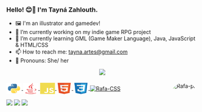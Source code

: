 ### Hello! 😊🌸 I'm Tayná Zahlouth. 

- 🖼️ I'm an illustrator and gamedev! 
- 🔭 I’m currently working on my indie game RPG project 
- 🌱 I’m currently learning GML (Game Maker Language), Java, JavaScript & HTML/CSS
- 📫 How to reach me: tayna.artes@gmail.com
- 🌻 Pronouns: She/ her

<div align="center">
  <a href="https://beacons.ai/taynazahlouth">
  <img height="180em" src="https://github-readme-stats.vercel.app/api?username=taynazahlouth&show_icons=true&theme=dracula&include_all_commits=true&count_private=true"/>
</div>
  
 <div style="display: inline_block"><br>
  <img align="center" alt="Rafa-Python" height="30" width="40" src="https://raw.githubusercontent.com/devicons/devicon/master/icons/python/python-original.svg">
  <img align="center" alt="Rafa-HTML" height="30" width="40" src="https://raw.githubusercontent.com/devicons/devicon/master/icons/java/java-plain.svg">
  <img align="center" alt="Rafa-Js" height="30" width="40" src="https://raw.githubusercontent.com/devicons/devicon/master/icons/javascript/javascript-plain.svg">
  <img align="center" alt="Rafa-HTML" height="30" width="40" src="https://raw.githubusercontent.com/devicons/devicon/master/icons/html5/html5-original.svg">
  <img align="center" alt="Rafa-CSS" height="30" width="40" src="https://raw.githubusercontent.com/devicons/devicon/master/icons/css3/css3-original.svg">
  <img align="center" alt="Rafa-CSS" height="30" width="40" src="https://www.seekpng.com/png/full/143-1434160_xbox-logo-game-maker-studio-1-4-license-free.png">
  <img align="right" alt="Rafa-pic" height="150" style="border-radius:50px;" src="https://picrew.me/shareImg/org/202206/338224_AcgSmKjq.png">
</div>
 

  <a href="https://instagram.com/laeryel" target="_blank"><img src="https://img.shields.io/badge/-Instagram-%23E4405F?style=for-the-badge&logo=instagram&logoColor=white" target="_blank"></a>
 <a href = "mailto:tayna.artes@gmail.com"><img src="https://img.shields.io/badge/-Gmail-%23333?style=for-the-badge&logo=gmail&logoColor=white" target="_blank"></a>
  <a href="https://www.linkedin.com/in/tayn%C3%A1-zahlouth-8a039423a/" target="_blank"><img src="https://img.shields.io/badge/-LinkedIn-%230077B5?style=for-the-badge&logo=linkedin&logoColor=white" target="_blank"></a> 
